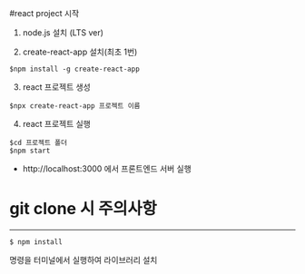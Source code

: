 
#react project 시작

1. node.js 설치 (LTS ver)

2. create-react-app 설치(최초 1번)
```
$npm install -g create-react-app
```

3. react 프로젝트 생성
```
$npx create-react-app 프로젝트 이름
```

4. react 프로젝트 실행
```
$cd 프로젝트 폴더
$npm start
```

- http://localhost:3000 에서 프론트엔드 서버 실행

# git clone 시 주의사항
---
```
$ npm install
```
명령을 터미널에서 실행하여 라이브러리 설치